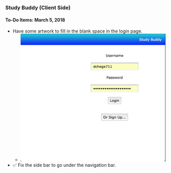 ### Study Buddy (Client Side)


#### To-Do Items: March 5, 2018
* Have some artwork to fill in the blank space in the login page.
    * <img src="https://github.com/dchege711/study_buddy/blob/master/images/login_whitespace.png" width="700px" height="400px">
* :white_check_mark: Fix the side bar to go under the navigation bar.